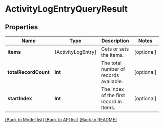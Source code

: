 # ActivityLogEntryQueryResult

## Properties
Name | Type | Description | Notes
------------ | ------------- | ------------- | -------------
**items** | [ActivityLogEntry] | Gets or sets the items. | [optional] 
**totalRecordCount** | **Int** | The total number of records available. | [optional] 
**startIndex** | **Int** | The index of the first record in Items. | [optional] 

[[Back to Model list]](../README.md#documentation-for-models) [[Back to API list]](../README.md#documentation-for-api-endpoints) [[Back to README]](../README.md)


